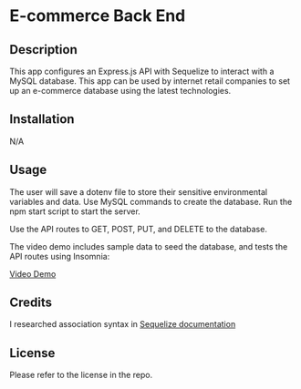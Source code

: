 # E-commerce Back End

## Description
This app configures an Express.js API with Sequelize to interact with a MySQL database. This app can be used by internet retail companies to set up an e-commerce database using the latest technologies.

## Installation
N/A

## Usage
The user will save a dotenv file to store their sensitive environmental variables and data.
Use MySQL commands to create the database. 
Run the npm start script to start the server.

Use the API routes to GET, POST, PUT, and DELETE to the database.

The video demo includes sample data to seed the database, and tests the API routes using Insomnia:

[Video Demo](https://watch.screencastify.com/v/ew1hHlJfvY2y0nInksFj)

## Credits
I researched association syntax in [Sequelize documentation](https://sequelize.org/api/v6/identifiers.html#associations)

## License
Please refer to the license in the repo.
